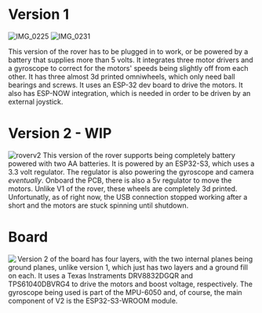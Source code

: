 # Version 1
![IMG_0225](https://github.com/user-attachments/assets/ca851782-d328-4e69-80fe-dc5a1077a883)
![IMG_0231](https://github.com/user-attachments/assets/49ae1b70-d374-4118-8489-1003d3685f1b)

This version of the rover has to be plugged in to work, or be powered by a battery that supplies more than 5 volts. It integrates three motor drivers and a gyroscope to correct for the motors' speeds being slightly off from each other.  It has three almost 3d printed omniwheels, which only need ball bearings and screws. It uses an ESP-32 dev board to drive the motors. It also has ESP-NOW integration, which is needed in order to be driven by an external joystick.

# Version 2 - WIP
![roverv2](https://github.com/user-attachments/assets/221ada44-a1a9-4db6-bb32-c641cfd1d982)
This version of the rover supports being completely battery powered with two AA batteries. It is powered by an ESP32-S3, which uses a 3.3 volt regulator. The regulator is also powering the gyroscope and camera *eventually*. Onboard the PCB, there is also a 5v regulator to move the motors. Unlike V1 of the rover, these wheels are completely 3d printed. Unfortunatly, as of right now, the USB connection stopped working after a short and the motors are stuck spinning until shutdown.

# Board 
<img align="left" src="https://github.com/user-attachments/assets/c19179a1-1e81-4120-9a3d-ede7c56958a7">
Version 2 of the board has four layers, with the two internal planes being ground planes, unlike version 1, which just has two layers and a ground fill on each. It uses a Texas Instraments DRV8832DGQR and TPS61040DBVRG4 to drive the motors and boost voltage, respectively. The gyroscope being used is part of the MPU-6050 and, of course, the main component of V2 is the ESP32-S3-WROOM module.


